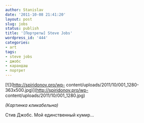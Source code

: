 ```yaml
---
author: Stanislav
date: '2011-10-08 21:41:20'
layout: post
slug: jobs
status: publish
title: '[Портреты] Steve Jobs'
wordpress_id: '444'
categories:
- art
tags:
- steve jobs
- джобс
- карандаш
- портрет
---
```


[![](http://spiridonov.pro/wp-
content/uploads/2011/10/001_1280-363x500.jpg)](http://spiridonov.pro/wp-
content/uploads/2011/10/001_1280.jpg)

_(Картинка кликабельна)_

Стив Джобс. Мой единственный кумир...

